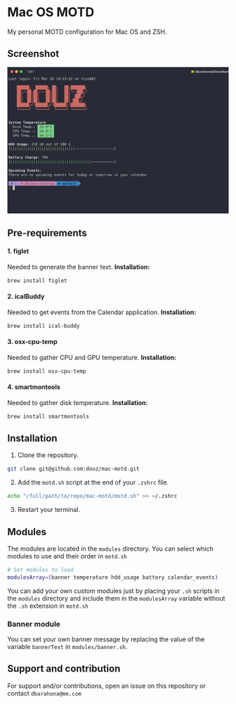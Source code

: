 # Mac OS MOTD
My personal MOTD configuration for Mac OS and ZSH.

## Screenshot
![screenshot1](/images/screen2.png)

## Pre-requirements
#### 1. figlet
Needed to generate the banner text.
**Installation:**
```bash
brew install figlet
```
#### 2. icalBuddy
Needed to get events from the Calendar application.
**Installation:**
```bash
brew install ical-buddy
```
#### 3. osx-cpu-temp
Needed to gather CPU and GPU temperature.
**Installation:**
```bash
brew install osx-cpu-temp
```
#### 4. smartmontools
Needed to gather disk temperature.
**Installation:**
```bash
brew install smartmontools
```

## Installation
1. Clone the repository.
```bash
git clone git@github.com:douz/mac-motd.git
```
2. Add the `motd.sh` script at the end of your `.zshrc` file.
```bash
echo "/full/path/to/repo/mac-motd/motd.sh" >> ~/.zshrc
```
3. Restart your terminal.

## Modules
The modules are located in the `modules` directory. You can select which modules to use and their order in `motd.sh`
```bash
# Set modules to load
modulesArray=(banner temperature hdd_usage battery calendar_events)
```

You can add your own custom modules just by placing your `.sh` scripts in the `modules` directory and include them in the `modulesArray` variable without the `.sh` extension in `motd.sh`

### Banner module
You can set your own banner message by replacing the value of the variable `bannerText` in `modules/banner.sh`.

## Support and contribution
For support and/or contributions, open an issue on this repository or contact `dbarahona@me.com`